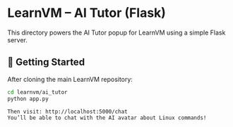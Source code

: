 
# LearnVM – AI Tutor (Flask)

This directory powers the AI Tutor popup for LearnVM using a simple Flask server.

## 🚀 Getting Started

After cloning the main LearnVM repository:

```bash
cd learnvm/ai_tutor
python app.py

Then visit: http://localhost:5000/chat
You’ll be able to chat with the AI avatar about Linux commands!
